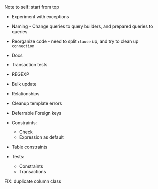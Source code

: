 Note to self: start from top

* Experiment with exceptions

* Naming - Change queries to query builders, and prepared queries to queries

* Reorganize code - need to split `clause` up, and try to clean up `connection`

* Docs

* Transaction tests

* REGEXP

* Bulk update

* Relationships

* Cleanup template errors

* Deferrable Foreign keys

* Constraints:
    * Check
    * Expression as default

* Table constraints

* Tests:
    * Constraints
    * Transactions

FIX:
    duplicate column class
